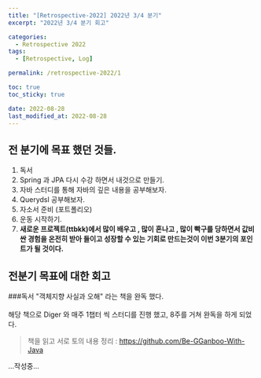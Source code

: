 ```yaml
---
title: "[Retrospective-2022] 2022년 3/4 분기"
excerpt: "2022년 3/4 분기 회고"

categories:
  - Retrospective 2022
tags:
  - [Retrospective, Log]

permalink: /retrospective-2022/1

toc: true
toc_sticky: true

date: 2022-08-28
last_modified_at: 2022-08-28
---
```


## 전 분기에 목표 했던 것들.
1. 독서 
2. Spring 과 JPA 다시 수강 하면서 내것으로 만들기.
3. 자바 스터디를 통해 자바의 깊은 내용을 공부해보자.
4. Querydsl 공부해보자.
5. 자소서 준비 (포트폴리오)
6. 운동 시작하기.
7. **새로운 프로젝트(ttbkk)에서 많이 배우고 , 많이 혼나고 , 많이 빡구를 당하면서 값비싼 경험을 온전히 받아 들이고 성장할 수 있는 기회로 만드는것이 이번 3분기의 포인트가 될 것이다.**

## 전분기 목표에 대한 회고
###독서 
"객체지향 사실과 오해" 라는 책을 완독 했다.<br><br>
해당 책으로 Diger 와 매주 1챕터 씩 스터디를 진행 했고, 8주를 거쳐 완독을 하게 되었다.

>책을 읽고 서로 토의 내용 정리 : https://github.com/Be-GGanboo-With-Java


...작성중...





